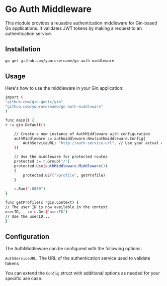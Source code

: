 # Go Auth Middleware

This module provides a reusable authentication middleware for Gin-based Go applications. It validates JWT tokens by making a request to an authentication service.

## Installation

```bash
go get github.com/yourusername/go-auth-middleware
```

## Usage
Here's how to use the middleware in your Gin application:
```bash
import (
"github.com/gin-gonic/gin"
"github.com/yourusername/go-auth-middleware"
)

func main() {
r := gin.Default()

    // Create a new instance of AuthMiddleware with configuration
    authMiddleware := authmiddleware.New(authmiddleware.Config{
        AuthServiceURL: "http://auth-service-url", // Use your actual auth service URL here
    })

    // Use the middleware for protected routes
    protected := r.Group("/")
    protected.Use(authMiddleware.Middleware())
    {
        protected.GET("/profile", getProfile)
    }

    r.Run(":8080")
}

func getProfile(c *gin.Context) {
// The user ID is now available in the context
userID, _ := c.Get("userID")
// Use the userID...
}
```

## Configuration
The AuthMiddleware can be configured with the following options:

`AuthServiceURL`: The URL of the authentication service used to validate tokens

You can extend the `Config` struct with additional options as needed for your specific use case.
